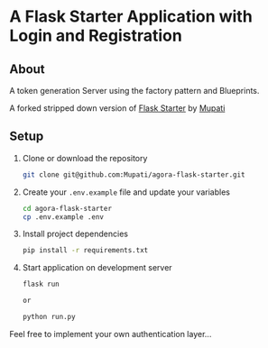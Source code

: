 # A Flask Starter Application with Login and Registration


## About
A token generation Server using the factory pattern and Blueprints.<br/>

A forked stripped down version of [Flask Starter](https://github.com/Mupati/agora-flask-starter) by [Mupati](https://github.com/Mupati)

## Setup

1. Clone or download the repository
   ```bash
   git clone git@github.com:Mupati/agora-flask-starter.git
   ```
2. Create your `.env.example` file and update your variables
   ```bash
   cd agora-flask-starter
   cp .env.example .env
   ```
3. Install project dependencies
   ```bash
   pip install -r requirements.txt
   ```

5. Start application on development server
   ```bash
   flask run
   
   or 
   
   python run.py
   ```
   
   
Feel free to implement your own authentication layer...
